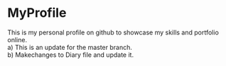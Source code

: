 # MyProfile
<p>This is my personal profile on github to showcase my skills and portfolio online.<br/>
    a) This is an update for the master branch.<br/>
    b) Makechanges to Diary file and update it.
<p/>
